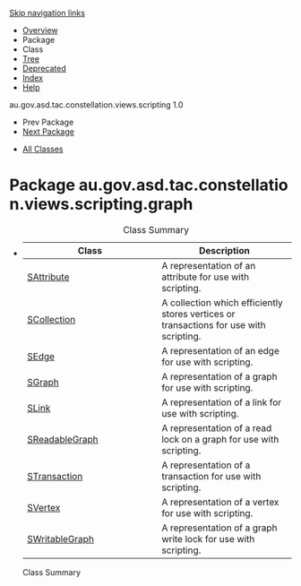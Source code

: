 <div class="topNav">

<span id="navbar.top"></span>

<div class="skipNav">

[Skip navigation links](../ext/docs/CoreScriptingView/docs/javadoc/graph/package-summary.md#skip.navbar.top "Skip navigation links")

</div>

<span id="navbar.top.firstrow"></span>

-   [Overview](../ext/docs/CoreScriptingView/docs/javadoc/overview-summary.md)
-   Package
-   Class
-   [Tree](../ext/docs/CoreScriptingView/docs/javadoc/graph/package-tree.md)
-   [Deprecated](../ext/docs/CoreScriptingView/docs/javadoc/deprecated-list.md)
-   [Index](../ext/docs/CoreScriptingView/docs/javadoc/index-all.md)
-   [Help](../ext/docs/CoreScriptingView/docs/javadoc/help-doc.md)

<div class="aboutLanguage">

au.gov.asd.tac.constellation.views.scripting 1.0

</div>

</div>

<div class="subNav">

-   Prev Package
-   [Next Package](../ext/docs/CoreScriptingView/docs/javadoc/graph/iterators/package-summary.md)

<!-- -->

-   [All Classes](../ext/docs/CoreScriptingView/docs/javadoc/allclasses-noframe.md)

<div>

</div>

<span id="skip.navbar.top"></span>

</div>

<div class="header">

# Package au.gov.asd.tac.constellation.views.scripting.graph

</div>

<div class="contentContainer">

-   <table class="typeSummary" data-border="0" data-cellpadding="3" data-cellspacing="0" data-summary="Class Summary table, listing classes, and an explanation">
    <caption><span>Class Summary</span><span class="tabEnd"> </span></caption>
    <colgroup>
    <col style="width: 50%" />
    <col style="width: 50%" />
    </colgroup>
    <thead>
    <tr class="header">
    <th class="colFirst" scope="col">Class</th>
    <th class="colLast" scope="col">Description</th>
    </tr>
    </thead>
    <tbody>
    <tr class="odd altColor">
    <td class="colFirst"><a href="SAttribute.md" title="class in au.gov.asd.tac.constellation.views.scripting.graph">SAttribute</a></td>
    <td class="colLast"><div class="block">
    A representation of an attribute for use with scripting.
    </div></td>
    </tr>
    <tr class="even rowColor">
    <td class="colFirst"><a href="SCollection.md" title="class in au.gov.asd.tac.constellation.views.scripting.graph">SCollection</a></td>
    <td class="colLast"><div class="block">
    A collection which efficiently stores vertices or transactions for use with scripting.
    </div></td>
    </tr>
    <tr class="odd altColor">
    <td class="colFirst"><a href="SEdge.md" title="class in au.gov.asd.tac.constellation.views.scripting.graph">SEdge</a></td>
    <td class="colLast"><div class="block">
    A representation of an edge for use with scripting.
    </div></td>
    </tr>
    <tr class="even rowColor">
    <td class="colFirst"><a href="SGraph.md" title="class in au.gov.asd.tac.constellation.views.scripting.graph">SGraph</a></td>
    <td class="colLast"><div class="block">
    A representation of a graph for use with scripting.
    </div></td>
    </tr>
    <tr class="odd altColor">
    <td class="colFirst"><a href="SLink.md" title="class in au.gov.asd.tac.constellation.views.scripting.graph">SLink</a></td>
    <td class="colLast"><div class="block">
    A representation of a link for use with scripting.
    </div></td>
    </tr>
    <tr class="even rowColor">
    <td class="colFirst"><a href="SReadableGraph.md" title="class in au.gov.asd.tac.constellation.views.scripting.graph">SReadableGraph</a></td>
    <td class="colLast"><div class="block">
    A representation of a read lock on a graph for use with scripting.
    </div></td>
    </tr>
    <tr class="odd altColor">
    <td class="colFirst"><a href="STransaction.md" title="class in au.gov.asd.tac.constellation.views.scripting.graph">STransaction</a></td>
    <td class="colLast"><div class="block">
    A representation of a transaction for use with scripting.
    </div></td>
    </tr>
    <tr class="even rowColor">
    <td class="colFirst"><a href="SVertex.md" title="class in au.gov.asd.tac.constellation.views.scripting.graph">SVertex</a></td>
    <td class="colLast"><div class="block">
    A representation of a vertex for use with scripting.
    </div></td>
    </tr>
    <tr class="odd altColor">
    <td class="colFirst"><a href="SWritableGraph.md" title="class in au.gov.asd.tac.constellation.views.scripting.graph">SWritableGraph</a></td>
    <td class="colLast"><div class="block">
    A representation of a graph write lock for use with scripting.
    </div></td>
    </tr>
    </tbody>
    </table>

    Class Summary<span class="tabEnd"> </span>

</div>
